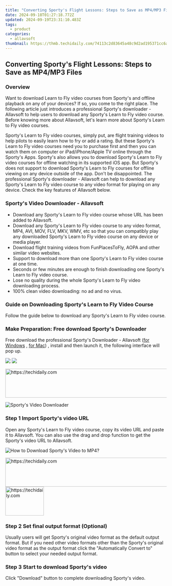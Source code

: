 ```yaml
---
title: "Converting Sporty's Flight Lessons: Steps to Save as MP4/MP3 Files"
date: 2024-09-18T01:27:18.772Z
updated: 2024-09-19T23:31:10.483Z
tags:
  - product
categories:
  - allavsoft
thumbnail: https://thmb.techidaily.com/74113c2d83645a48c9d2ad195371cc6a07bee43db8bd23e967a3613c122b6663.jpg
---
```


## Converting Sporty's Flight Lessons: Steps to Save as MP4/MP3 Files

### Overview

Want to download Learn to Fly video courses from Sporty's and offline playback on any of your devices? If so, you come to the right place. The following article just introduces a professional Sporty's downloader - Allavsoft to help users to download any Sporty's Learn to Fly video course. Before knowing more about Allavsoft, let's learn more about Sporty's Learn to Fly video courses.

Sporty's Learn to Fly video courses, simply put, are flight training videos to help pilots to easily learn how to fry or add a rating. But these Sporty's Learn to Fly video courses need you to purchase first and then you can watch them on computer or iPad/iPhone/Apple TV online through the Sporty's Apps. Sporty's also allows you to download Sporty's Learn to Fly video courses for offline watching in its supported iOS app. But Sporty's does not support to download Sporty's Learn to Fly courses for offline viewing on any device outside of the app. Don't be disappointed. The professional Sporty's downloader - Allavsoft can help to download any Sporty's Learn to Fly video course to any video format for playing on any device. Check the key features of Allavsoft below.

### Sporty's Video Downloader - Allavsoft

* Download any Sporty's Learn to Fly video course whose URL has been added to Allavsoft.
* Download any Sporty's Learn to Fly video course to any video format, MP4, AVI, MOV, FLV, MKV, WMV, etc so that you can compatibly play any downloaded Sporty's Learn to Fly video course on any device or media player.
* Download flight training videos from FunPlacesToFly, AOPA and other similar video websites.
* Support to download more than one Sporty's Learn to Fly video course at one time.
* Seconds or few minutes are enough to finish downloading one Sporty's Learn to Fly video course.
* Lose no quality during the whole Sporty's Learn to Fly video downloading process.
* 100% clean video downloading: no ad and no virus.

### Guide on Downloading Sporty's Learn to Fly Video Course

Follow the guide below to download any Sporty's Learn to Fly video course.

### Make Preparation: Free download Sporty's Downloader

Free download the professional Sporty's Downloader - Allavsoft ([for Windows](https://tools.techidaily.com/allavsoft/products/) , [for Mac](https://tools.techidaily.com/allavsoft/products/)) , install and then launch it, the following interface will pop up.

[![](https://www.allavsoft.com/how-to/../images/how-to/free-download-win.jpg)](https://tools.techidaily.com/allavsoft/products/) [![](https://www.allavsoft.com/how-to/../images/how-to/free-download-mac.jpg)](https://tools.techidaily.com/allavsoft/products/)

<!-- affiliate ads begin -->
<a href="https://aligracehair.sjv.io/c/5597632/1902309/19272" target="_top" id="1902309">
  <img src="//a.impactradius-go.com/display-ad/19272-1902309" border="0" alt="https://techidaily.com" width="728" height="90"/>
</a>
<img height="0" width="0" src="https://aligracehair.sjv.io/i/5597632/1902309/19272" style="position:absolute;visibility:hidden;" border="0" />
<!-- affiliate ads end -->

![Sporty's Video Downloader](https://www.allavsoft.com/how-to/../images/allavsoft/screen-shot-600.jpg)

### Step 1 Import Sporty's video URL

Open any Sporty's Learn to Fly video course, copy its video URL and paste it to Allavsoft. You can also use the drag and drop function to get the Sporty's video URL to Allavsoft.

![How to Download Sporty's Video to MP4?](https://www.allavsoft.com/how-to/../images/how-to/download-rtmp-video/download-rtmp-video.jpg)

<!-- affiliate ads begin -->
<a href="https://appsumo.8odi.net/c/5597632/2037346/7443" target="_top" id="2037346">
  <img src="//a.impactradius-go.com/display-ad/7443-2037346" border="0" alt="https://techidaily.com" width="728" height="90"/>
</a>
<img height="0" width="0" src="https://appsumo.8odi.net/i/5597632/2037346/7443" style="position:absolute;visibility:hidden;" border="0" />
<!-- affiliate ads end -->

<!-- affiliate ads begin -->
<a href="https://bluettide.pxf.io/c/5597632/2141684/17092" target="_top" id="2141684">
  <img src="//a.impactradius-go.com/display-ad/17092-2141684" border="0" alt="https://techidaily.com" width="120" height="90"/>
</a>
<img height="0" width="0" src="https://bluettide.pxf.io/i/5597632/2141684/17092" style="position:absolute;visibility:hidden;" border="0" />
<!-- affiliate ads end -->

### Step 2 Set final output format (Optional)

Usually users will get Sporty's original video format as the default output format. But if you need other video formats other than the Sporty's original video format as the output format click the "Automatically Convert to" button to select your needed output format.

### Step 3 Start to download Sporty's video

Click "Download" button to complete downloading Sporty's video.

<ins class="adsbygoogle"
     style="display:block"
     data-ad-format="autorelaxed"
     data-ad-client="ca-pub-7571918770474297"
     data-ad-slot="1223367746"></ins>

<ins class="adsbygoogle"
     style="display:block"
     data-ad-client="ca-pub-7571918770474297"
     data-ad-slot="8358498916"
     data-ad-format="auto"
     data-full-width-responsive="true"></ins>
